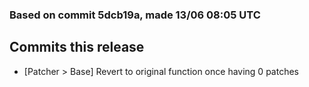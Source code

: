 ### Based on commit 5dcb19a, made 13/06 08:05 UTC
## Commits this release
  - [Patcher > Base] Revert to original function once having 0 patches